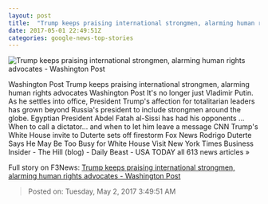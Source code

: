 ```yaml
---
layout: post
title:  "Trump keeps praising international strongmen, alarming human rights advocates - Washington Post"
date: 2017-05-01 22:49:51Z
categories: google-news-top-stories
---
```


![Trump keeps praising international strongmen, alarming human rights advocates - Washington Post](https://img.washingtonpost.com/rf/image_1484w/2010-2019/WashingtonPost/2017/04/03/National-Politics/Images/Botsford170403Trump13494.JPG)

Washington Post Trump keeps praising international strongmen, alarming human rights advocates Washington Post It's no longer just Vladimir Putin. As he settles into office, President Trump's affection for totalitarian leaders has grown beyond Russia's president to include strongmen around the globe. Egyptian President Abdel Fatah al-Sissi has had his opponents ... When to call a dictator... and when to let him leave a message CNN Trump's White House invite to Duterte sets off firestorm Fox News Rodrigo Duterte Says He May Be Too Busy for White House Visit New York Times Business Insider - The Hill (blog) - Daily Beast - USA TODAY all 613 news articles »


Full story on F3News: [Trump keeps praising international strongmen, alarming human rights advocates - Washington Post](http://www.f3nws.com/n/n4FNmD)

> Posted on: Tuesday, May 2, 2017 3:49:51 AM
